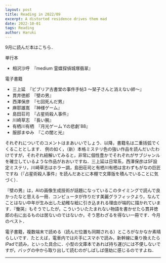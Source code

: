 ```yaml
---
layout: post
title: Reading in 2022/09
excerpt: A distorted residence drives them mad
date: 2022-10-01
tags: Reading
author: Haruki
---
```


9月に読んだ本はこちら．

単行本
* 相沢沙呼　『medium 霊媒探偵城塚翡翠』

電子書籍
* 三上延　『ビブリア古書堂の事件手帖3 ～栞子さんと消えない絆～』
* 貫井徳郎　『壁の男』
* 西澤保彦　『七回死んだ男』
* 麻耶雄嵩　『神様ゲーム』
* 島田荘司　『占星術殺人事件』
* 川崎草志　『長い腕』
* 有栖川有栖　『月光ゲーム Yの悲劇'88』
* 服部まゆみ　『この闇と光』

それぞれについてのコメントはまあいいでしょう．以降，書籍名は二重括弧でくくることとします．
例の如く，（新）本格ミステリ色の強い作品を読んだいたわけですが，それぞれ紐解いてみると，非常に個性豊かでそれぞれがサブジャンルを確立しているような作品がおおいですね．三上延は日常系，西澤保彦はSF設定ミステリ，川崎草志はホラー調，島田荘司と有栖川有栖は言わずもがなの巨匠ですね（『占星術殺人事件』を読んだあとに本棚で文庫版を積んでいることに気づく）．


『壁の男』は，AIの画像生成技術が話題になっているこのタイミングで読んで良かったなと思える一冊．コンピュータが作りだす美麗グラフィックより，なんてことはない中年が生み出した幼稚な絵に引き込まれる理由が端的に描かれています．『慟哭』もそうでしたが，こういういたたまれない物語を書かせたら貫井徳郎の右に出るものは居ないのではないか，そう思わざるを得ない一冊です．今月のベスト．


電子書籍，複数端末で読める（読んだ位置も同期される）ところがなかなか素晴らしいです．たとえば，電車内では片手にスマホで読み，新幹線に乗り換えたらiPadで読み，といった具合に．小型の文庫本であれば持ち運びには不便しないですが，バッグの中から取り出して読むのがしばしば億劫に感じるのですよね．


-----
